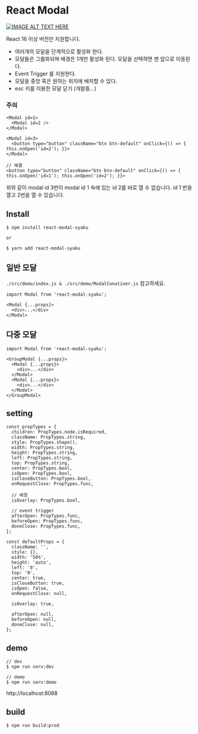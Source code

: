 # React Modal

[![IMAGE ALT TEXT HERE](http://img.youtube.com/vi/dBWe5x6v050/0.jpg)](https://youtu.be/dBWe5x6v050)

React 16 이상 버전만 지원합니다.

- 여러개의 모달을 단계적으로 활성화 한다.
- 모달들은 그룹화되며 배경은 1개만 활성화 된다. 모달을 선택하면 맨 앞으로 이동된다.
- Event Trigger 를 지원한다.
- 모달을 중앙 혹은 원하는 위치에 배치할 수 있다.
- esc 키를 이용한 모달 닫기 (개발중...)

### 주의

```
<Modal id=1>
  <Modal id=2 />
</Modal>

<Modal id=3>
  <button type="button" className="btn btn-default" onClick={() => { this.onOpen('id=2'); }}>
</Modal>

// 해결
<button type="button" className="btn btn-default" onClick={() => { this.onOpen('id=1'); this.onOpen('id=2'); }}>
```

위와 같이 modal id 3번이 modal id 1 속에 있는 id 2를 바로 열 수 없습니다. id 1 번을 열고 2번을 열 수 있습니다.

## Install

```
$ npm install react-modal-syaku

or

$ yarn add react-modal-syaku
```

## 일반 모달

`./src/demo/index.js & ./src/demo/ModalConatiner.js` 참고하세요.

```
import Modal from 'react-modal-syaku';

<Modal {...props}>
  <div>...</div>
</Modal>
```

## 다중 모달

```
import Modal from 'react-modal-syaku';

<GroupModal {...props}>
  <Modal {...props}>
    <div>...</div>
  </Modal>
  <Modal {...props}>
    <div>...</div>
  </Modal>
</GroupModal>
```


## setting

```
const propTypes = {
  children: PropTypes.node.isRequired,
  className: PropTypes.string,
  style: PropTypes.shape(),
  width: PropTypes.string,
  height: PropTypes.string,
  left: PropTypes.string,
  top: PropTypes.string,
  center: PropTypes.bool,
  isOpen: PropTypes.bool,
  isCloseButton: PropTypes.bool,
  onRequestClose: PropTypes.func,

  // 배경
  isOverlay: PropTypes.bool,

  // event trigger
  afterOpen: PropTypes.func,
  beforeOpen: PropTypes.func,
  doneClose: PropTypes.func,
};

const defaultProps = {
  className: '',
  style: {},
  width: '50%',
  height: 'auto',
  left: '0',
  top: '0',
  center: true,
  isCloseButton: true,
  isOpen: false,
  onRequestClose: null,

  isOverlay: true,

  afterOpen: null,
  beforeOpen: null,
  doneClose: null,
};
```

## demo

```
// dev
$ npm run serv:dev

// demo
$ npm run serv:demo
```

http://localhost:8088

## build

```
$ npm run build:prod
```

